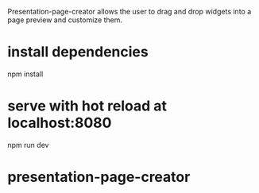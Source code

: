 Presentation-page-creator allows the user to drag and drop widgets into a page preview and customize them. 

# install dependencies
npm install

# serve with hot reload at localhost:8080
npm run dev

# presentation-page-creator
